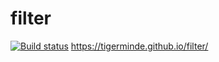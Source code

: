 # filter
[![Build status](https://ci.appveyor.com/api/projects/status/8umif99j3fbsp210?svg=true)](https://ci.appveyor.com/project/Tigerminde/filter)
https://tigerminde.github.io/filter/
